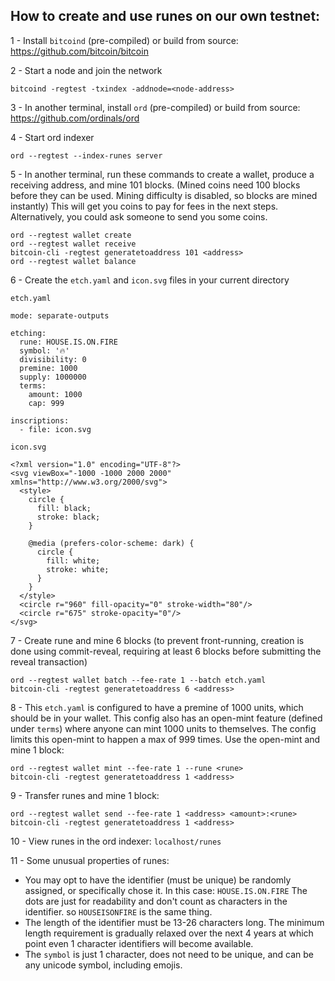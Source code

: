 How to create and use runes on our own testnet:
----------------------------------------------------
1 - Install `bitcoind` (pre-compiled) or build from source: https://github.com/bitcoin/bitcoin

2 - Start a node and join the network
```
bitcoind -regtest -txindex -addnode=<node-address>
```
3 - In another terminal, install `ord` (pre-compiled) or build from source: https://github.com/ordinals/ord

4 - Start ord indexer
```
ord --regtest --index-runes server
```
5 - In another terminal, run these commands to create a wallet, produce a receiving address, and mine 101 blocks. (Mined coins need 100 blocks before they can be used. Mining difficulty is disabled, so blocks are mined instantly) This will get you coins to pay for fees in the next steps. Alternatively, you could ask someone to send you some coins.
```
ord --regtest wallet create
ord --regtest wallet receive
bitcoin-cli -regtest generatetoaddress 101 <address>
ord --regtest wallet balance
```

6 - Create the `etch.yaml` and `icon.svg` files in your current directory

`etch.yaml`
```
mode: separate-outputs

etching:
  rune: HOUSE.IS.ON.FIRE
  symbol: '🔥'
  divisibility: 0
  premine: 1000
  supply: 1000000
  terms: 
    amount: 1000
    cap: 999

inscriptions:
  - file: icon.svg
```

`icon.svg`
```
<?xml version="1.0" encoding="UTF-8"?>
<svg viewBox="-1000 -1000 2000 2000" xmlns="http://www.w3.org/2000/svg">
  <style>
    circle {
      fill: black;
      stroke: black;
    }

    @media (prefers-color-scheme: dark) {
      circle {
        fill: white;
        stroke: white;
      }
    }
  </style>
  <circle r="960" fill-opacity="0" stroke-width="80"/>
  <circle r="675" stroke-opacity="0"/>
</svg>
```

7 - Create rune and mine 6 blocks (to prevent front-running, creation is done using commit-reveal, requiring at least 6 blocks before submitting the reveal transaction)
```
ord --regtest wallet batch --fee-rate 1 --batch etch.yaml
bitcoin-cli -regtest generatetoaddress 6 <address>
```

8 - This `etch.yaml` is configured to have a premine of 1000 units, which should be in your wallet. This config also has an open-mint feature (defined under `terms`) where anyone can mint 1000 units to themselves. The config limits this open-mint to happen a max of 999 times. Use the open-mint and mine 1 block:
```
ord --regtest wallet mint --fee-rate 1 --rune <rune> 
bitcoin-cli -regtest generatetoaddress 1 <address>
```

9 - Transfer runes and mine 1 block:
```
ord --regtest wallet send --fee-rate 1 <address> <amount>:<rune>
bitcoin-cli -regtest generatetoaddress 1 <address>
```

10 - View runes in the ord indexer: `localhost/runes`


11 - Some unusual properties of runes:
- You may opt to have the identifier (must be unique) be randomly assigned, or specifically chose it. In this case: `HOUSE.IS.ON.FIRE` The dots are just for readability and don't count as characters in the identifier. so `HOUSEISONFIRE` is the same thing. 
- The length of the identifier must be 13-26 characters long. The minimum length requirement is gradually relaxed over the next 4 years at which point even 1 character identifiers will become available.
- The `symbol` is just 1 character, does not need to be unique, and can be any unicode symbol, including emojis.
